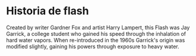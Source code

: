 # Historia de flash

Created by writer Gardner Fox and artist Harry Lampert, this Flash was Jay Garrick, a college student who gained his speed through the inhalation of hard water vapors. When re-introduced in the 1960s Garrick's origin was modified slightly, gaining his powers through exposure to heavy water.
